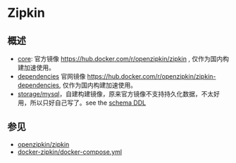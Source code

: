# Zipkin

## 概述

* [core](./core): 官方镜像 https://hub.docker.com/r/openzipkin/zipkin , 仅作为国内构建加速使用。
* [dependencies](./dependencies) 官网镜像 https://hub.docker.com/r/openzipkin/zipkin-dependencies, 仅作为国内构建加速使用。
* [storage/mysql](./storage/mysql)，自建构建镜像，原来官方镜像不支持持久化数据，不太好用，所以只好自己写了。see the  [schema DDL](https://github.com/openzipkin/zipkin/blob/master/zipkin-storage/mysql-v1/src/main/resources/mysql.sql)

## 参见

* [openzipkin/zipkin](https://github.com/openzipkin/zipkin/tree/master/docker)
* [docker-zipkin/docker-compose.yml](https://github.com/openzipkin-attic/docker-zipkin/blob/master/docker-compose.yml)

